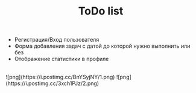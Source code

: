 <h1 align="center">ToDo list</h1>
<br> 
<ul>
    <li>Регистрация/Вход пользователя</li>
    <li>Форма добавления задач с датой до которой нужно выполнить или без</li>
    <li>Отображение статистики в профиле</li>
</ul>
<br>
![png](https://i.postimg.cc/BnYSyjNY/1.png)
![png](https://i.postimg.cc/3xch1PJz/2.png)


